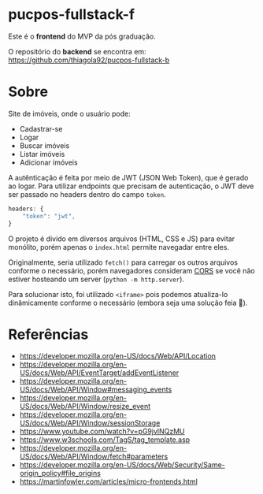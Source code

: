 # pucpos-fullstack-f
Este é o **frontend** do MVP da pós graduação.  

O repositório do **backend** se encontra em: https://github.com/thiagola92/pucpos-fullstack-b  

# Sobre
Site de imóveis, onde o usuário pode:
- Cadastrar-se
- Logar
- Buscar imóveis
- Listar imóveis
- Adicionar imóveis

A autênticação é feita por meio de JWT (JSON Web Token), que é gerado ao logar. Para utilizar endpoints que precisam de autenticação, o JWT deve ser passado no headers dentro do campo `token`.  

```javascript
headers: {
    "token": "jwt",
}
```

O projeto é divido em diversos arquivos (HTML, CSS e JS) para evitar monólito, porém apenas o `index.html` permite navegadar entre eles.  

Originalmente, seria utilizado `fetch()` para carregar os outros arquivos conforme o necessário, porém navegadores consideram [CORS](https://developer.mozilla.org/en-US/docs/Web/Security/Same-origin_policy#file_origins) se você não estiver hosteando um server (`python -m http.server`).  

Para solucionar isto, foi utilizado `<iframe>` pois podemos atualiza-lo dinâmicamente conforme o necessário (embora seja uma solução feia 🤮).  

# Referências
- https://developer.mozilla.org/en-US/docs/Web/API/Location
- https://developer.mozilla.org/en-US/docs/Web/API/EventTarget/addEventListener
- https://developer.mozilla.org/en-US/docs/Web/API/Window#messaging_events
- https://developer.mozilla.org/en-US/docs/Web/API/Window/resize_event
- https://developer.mozilla.org/en-US/docs/Web/API/Window/sessionStorage
- https://www.youtube.com/watch?v=pG9jvlNQzMU
- https://www.w3schools.com/TagS/tag_template.asp
- https://developer.mozilla.org/en-US/docs/Web/API/Window/fetch#parameters
- https://developer.mozilla.org/en-US/docs/Web/Security/Same-origin_policy#file_origins
- https://martinfowler.com/articles/micro-frontends.html